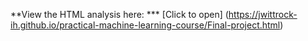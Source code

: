 **View the HTML analysis here: ***
[Click to open] (https://jwittrock-ih.github.io/practical-machine-learning-course/Final-project.html) 

